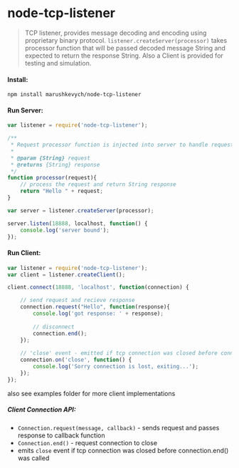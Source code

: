 node-tcp-listener
=================
> TCP listener, provides message decoding and encoding using proprietary binary protocol. ```listener.createServer(processor)``` takes processor function that will be passed decoded message String and expected to return the response String.
Also a Client is provided for testing and simulation.

#### Install: 
```
npm install marushkevych/node-tcp-listener
```

#### Run Server:
```js
var listener = require('node-tcp-listener');

/**
 * Request processor function is injected into server to handle requests.
 *
 * @param {String} request
 * @returns {String} response
 */
function processor(request){
    // process the request and return String response
    return "Hello " + request;
}

var server = listener.createServer(processor);

server.listen(18888, localhost, function() {
    console.log('server bound');
});
```

#### Run Client:
```js
var listener = require('node-tcp-listener');
var client = listener.createClient();

client.connect(18888, 'localhost', function(connection) {

    // send request and recieve response
    connection.request("Hello", function(response){
        console.log('got response: ' + response);
        
        // disconnect
        connection.end();
    });
    
    // 'close' event - emitted if tcp connection was closed before connection.end() was called
    connection.on('close', function() {
        console.log('Sorry connection is lost, exiting...');
    });
});

```
also see examples folder for more client implementations

##### Client Connection API:
- ```Connection.request(message, callback)``` - sends request and passes response to callback function
- ```Connection.end()``` - request connection to close
- emits ```close``` event if tcp connection was closed before connection.end() was called


